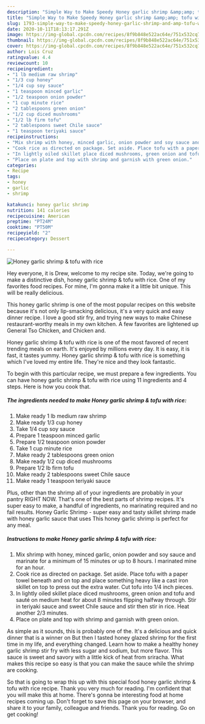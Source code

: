 ```yaml
---
description: "Simple Way to Make Speedy Honey garlic shrimp &amp;amp; tofu with rice"
title: "Simple Way to Make Speedy Honey garlic shrimp &amp;amp; tofu with rice"
slug: 1793-simple-way-to-make-speedy-honey-garlic-shrimp-and-amp-tofu-with-rice
date: 2020-10-11T18:13:17.291Z
image: https://img-global.cpcdn.com/recipes/8f9b848e522ac64e/751x532cq70/honey-garlic-shrimp-tofu-with-rice-recipe-main-photo.jpg
thumbnail: https://img-global.cpcdn.com/recipes/8f9b848e522ac64e/751x532cq70/honey-garlic-shrimp-tofu-with-rice-recipe-main-photo.jpg
cover: https://img-global.cpcdn.com/recipes/8f9b848e522ac64e/751x532cq70/honey-garlic-shrimp-tofu-with-rice-recipe-main-photo.jpg
author: Lois Cruz
ratingvalue: 4.4
reviewcount: 10
recipeingredient:
- "1 lb medium raw shrimp"
- "1/3 cup honey"
- "1/4 cup soy sauce"
- "1 teaspoon minced garlic"
- "1/2 teaspoon onion powder"
- "1 cup minute rice"
- "2 tablespoons green onion"
- "1/2 cup diced mushrooms"
- "1/2 lb firm tofu"
- "2 tablespoons sweet Chile sauce"
- "1 teaspoon teriyaki sauce"
recipeinstructions:
- "Mix shrimp with honey, minced garlic, onion powder and soy sauce and marinate for a minimum of 15 minutes or up to 8 hours. I marinated mine for an hour."
- "Cook rice as directed on package. Set aside. Place tofu with a paper towel beneath and on top and place something heavy like a cast iron skillet on top to press out the extra water. Cut tofu into 1/4 inch pieces."
- "In lightly oiled skillet place diced mushrooms, green onion and tofu and sauté on medium heat for about 8 minutes flipping halfway through. Stir in teriyaki sauce and sweet Chile sauce and stir then stir in rice. Heat another 2/3 minutes."
- "Place on plate and top with shrimp and garnish with green onion."
categories:
- Recipe
tags:
- honey
- garlic
- shrimp

katakunci: honey garlic shrimp 
nutrition: 141 calories
recipecuisine: American
preptime: "PT24M"
cooktime: "PT50M"
recipeyield: "2"
recipecategory: Dessert

---
```



![Honey garlic shrimp &amp; tofu with rice](https://img-global.cpcdn.com/recipes/8f9b848e522ac64e/751x532cq70/honey-garlic-shrimp-tofu-with-rice-recipe-main-photo.jpg)

Hey everyone, it is Drew, welcome to my recipe site. Today, we're going to make a distinctive dish, honey garlic shrimp &amp; tofu with rice. One of my favorites food recipes. For mine, I'm gonna make it a little bit unique. This will be really delicious.

This honey garlic shrimp is one of the most popular recipes on this website because it&#39;s not only lip-smacking delicious, it&#39;s a very quick and easy dinner recipe. I love a good stir fry, and trying new ways to make Chinese restaurant-worthy meals in my own kitchen. A few favorites are lightened up General Tso Chicken, and Chicken and.

Honey garlic shrimp &amp; tofu with rice is one of the most favored of recent trending meals on earth. It's enjoyed by millions every day. It is easy, it is fast, it tastes yummy. Honey garlic shrimp &amp; tofu with rice is something which I've loved my entire life. They're nice and they look fantastic.


To begin with this particular recipe, we must prepare a few ingredients. You can have honey garlic shrimp &amp; tofu with rice using 11 ingredients and 4 steps. Here is how you cook that.

<!--inarticleads1-->

##### The ingredients needed to make Honey garlic shrimp &amp; tofu with rice:

1. Make ready 1 lb medium raw shrimp
1. Make ready 1/3 cup honey
1. Take 1/4 cup soy sauce
1. Prepare 1 teaspoon minced garlic
1. Prepare 1/2 teaspoon onion powder
1. Take 1 cup minute rice
1. Make ready 2 tablespoons green onion
1. Make ready 1/2 cup diced mushrooms
1. Prepare 1/2 lb firm tofu
1. Make ready 2 tablespoons sweet Chile sauce
1. Make ready 1 teaspoon teriyaki sauce


Plus, other than the shrimp all of your ingredients are probably in your pantry RIGHT NOW. That&#39;s one of the best parts of shrimp recipes. It&#39;s super easy to make, a handful of ingredients, no marinating required and no fail results. Honey Garlic Shrimp - super easy and tasty skillet shrimp made with honey garlic sauce that uses This honey garlic shrimp is perfect for any meal. 

<!--inarticleads2-->

##### Instructions to make Honey garlic shrimp &amp; tofu with rice:

1. Mix shrimp with honey, minced garlic, onion powder and soy sauce and marinate for a minimum of 15 minutes or up to 8 hours. I marinated mine for an hour.
1. Cook rice as directed on package. Set aside. Place tofu with a paper towel beneath and on top and place something heavy like a cast iron skillet on top to press out the extra water. Cut tofu into 1/4 inch pieces.
1. In lightly oiled skillet place diced mushrooms, green onion and tofu and sauté on medium heat for about 8 minutes flipping halfway through. Stir in teriyaki sauce and sweet Chile sauce and stir then stir in rice. Heat another 2/3 minutes.
1. Place on plate and top with shrimp and garnish with green onion.


As simple as it sounds, this is probably one of the. It&#39;s a delicious and quick dinner that is a winner on But then I tasted honey glazed shrimp for the first time in my life, and everything changed. Learn how to make a healthy honey garlic shrimp stir fry with less sugar and sodium, but more flavor. This sauce is sweet and savory with a little kick of heat from sriracha. What makes this recipe so easy is that you can make the sauce while the shrimp are cooking. 

So that is going to wrap this up with this special food honey garlic shrimp &amp; tofu with rice recipe. Thank you very much for reading. I'm confident that you will make this at home. There's gonna be interesting food at home recipes coming up. Don't forget to save this page on your browser, and share it to your family, colleague and friends. Thank you for reading. Go on get cooking!
